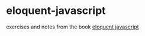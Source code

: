 # eloquent-javascript

exercises and notes from the book [eloquent javascript](http://eloquentjavascript.net/)